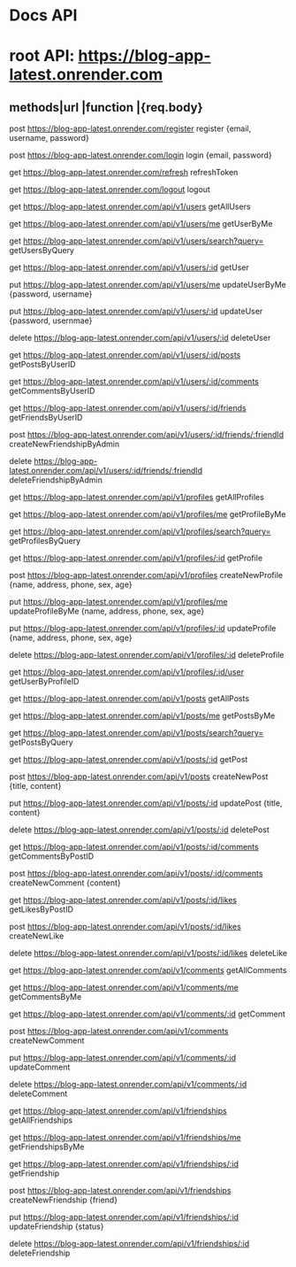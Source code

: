 # Docs API

# root API: https://blog-app-latest.onrender.com

## methods|url                                                                      |function                    |{req.body}

post      https://blog-app-latest.onrender.com/register                              register                     {email, username, password} 

post      https://blog-app-latest.onrender.com/login                                 login                        {email, password}

get       https://blog-app-latest.onrender.com/refresh                               refreshToken

get       https://blog-app-latest.onrender.com/logout                                logout

get       https://blog-app-latest.onrender.com/api/v1/users                          getAllUsers

get       https://blog-app-latest.onrender.com/api/v1/users/me                       getUserByMe

get       https://blog-app-latest.onrender.com/api/v1/users/search?query=            getUsersByQuery

get       https://blog-app-latest.onrender.com/api/v1/users/:id                      getUser

put       https://blog-app-latest.onrender.com/api/v1/users/me                       updateUserByMe               {password, username}

put       https://blog-app-latest.onrender.com/api/v1/users/:id                      updateUser                   {password, usernmae}

delete    https://blog-app-latest.onrender.com/api/v1/users/:id                      deleteUser

get       https://blog-app-latest.onrender.com/api/v1/users/:id/posts                getPostsByUserID

get       https://blog-app-latest.onrender.com/api/v1/users/:id/comments             getCommentsByUserID

get       https://blog-app-latest.onrender.com/api/v1/users/:id/friends              getFriendsByUserID

post      https://blog-app-latest.onrender.com/api/v1/users/:id/friends/:friendId    createNewFriendshipByAdmin

delete    https://blog-app-latest.onrender.com/api/v1/users/:id/friends/:friendId    deleteFriendshipByAdmin


get       https://blog-app-latest.onrender.com/api/v1/profiles                       getAllProfiles

get       https://blog-app-latest.onrender.com/api/v1/profiles/me                    getProfileByMe

get       https://blog-app-latest.onrender.com/api/v1/profiles/search?query=         getProfilesByQuery

get       https://blog-app-latest.onrender.com/api/v1/profiles/:id                   getProfile

post      https://blog-app-latest.onrender.com/api/v1/profiles                       createNewProfile          {name, address, phone, sex, age}

put       https://blog-app-latest.onrender.com/api/v1/profiles/me                    updateProfileByMe         {name, address, phone, sex, age}

put       https://blog-app-latest.onrender.com/api/v1/profiles/:id                   updateProfile             {name, address, phone, sex, age}

delete    https://blog-app-latest.onrender.com/api/v1/profiles/:id                   deleteProfile

get       https://blog-app-latest.onrender.com/api/v1/profiles/:id/user              getUserByProfileID



get            https://blog-app-latest.onrender.com/api/v1/posts                     getAllPosts

get            https://blog-app-latest.onrender.com/api/v1/posts/me                  getPostsByMe

get            https://blog-app-latest.onrender.com/api/v1/posts/search?query=       getPostsByQuery

get            https://blog-app-latest.onrender.com/api/v1/posts/:id                 getPost

post            https://blog-app-latest.onrender.com/api/v1/posts                    createNewPost              {title, content}

put            https://blog-app-latest.onrender.com/api/v1/posts/:id                 updatePost                 {title, content}

delete            https://blog-app-latest.onrender.com/api/v1/posts/:id              deletePost

get            https://blog-app-latest.onrender.com/api/v1/posts/:id/comments        getCommentsByPostID        

post            https://blog-app-latest.onrender.com/api/v1/posts/:id/comments       createNewComment           {content}

get            https://blog-app-latest.onrender.com/api/v1/posts/:id/likes           getLikesByPostID

post            https://blog-app-latest.onrender.com/api/v1/posts/:id/likes          createNewLike

delete            https://blog-app-latest.onrender.com/api/v1/posts/:id/likes        deleteLike



get            https://blog-app-latest.onrender.com/api/v1/comments                  getAllComments

get            https://blog-app-latest.onrender.com/api/v1/comments/me               getCommentsByMe

get            https://blog-app-latest.onrender.com/api/v1/comments/:id              getComment

post            https://blog-app-latest.onrender.com/api/v1/comments                 createNewComment

put            https://blog-app-latest.onrender.com/api/v1/comments/:id              updateComment

delete            https://blog-app-latest.onrender.com/api/v1/comments/:id           deleteComment


get            https://blog-app-latest.onrender.com/api/v1/friendships               getAllFriendships

get            https://blog-app-latest.onrender.com/api/v1/friendships/me            getFriendshipsByMe

get            https://blog-app-latest.onrender.com/api/v1/friendships/:id           getFriendship

post            https://blog-app-latest.onrender.com/api/v1/friendships              createNewFriendship          {friend}

put            https://blog-app-latest.onrender.com/api/v1/friendships/:id           updateFriendship             {status}

delete            https://blog-app-latest.onrender.com/api/v1/friendships/:id        deleteFriendship




